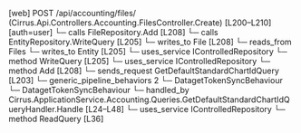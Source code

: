 [web] POST /api/accounting/files/  (Cirrus.Api.Controllers.Accounting.FilesController.Create)  [L200–L210] [auth=user]
  └─ calls FileRepository.Add [L208]
  └─ calls EntityRepository.WriteQuery [L205]
  └─ writes_to File [L208]
    └─ reads_from Files
  └─ writes_to Entity [L205]
  └─ uses_service IControlledRepository<Entity>
    └─ method WriteQuery [L205]
  └─ uses_service IControlledRepository<File>
    └─ method Add [L208]
  └─ sends_request GetDefaultStandardChartIdQuery [L203]
    └─ generic_pipeline_behaviors 2
      └─ DatagetTokenSyncBehaviour
      └─ DatagetTokenSyncBehaviour
    └─ handled_by Cirrus.ApplicationService.Accounting.Queries.GetDefaultStandardChartIdQueryHandler.Handle [L24–L48]
      └─ uses_service IControlledRepository<StandardChart>
        └─ method ReadQuery [L36]

